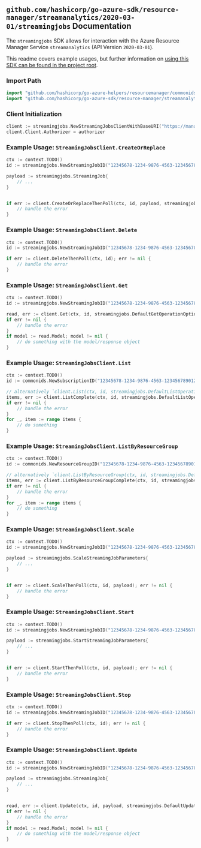 
## `github.com/hashicorp/go-azure-sdk/resource-manager/streamanalytics/2020-03-01/streamingjobs` Documentation

The `streamingjobs` SDK allows for interaction with the Azure Resource Manager Service `streamanalytics` (API Version `2020-03-01`).

This readme covers example usages, but further information on [using this SDK can be found in the project root](https://github.com/hashicorp/go-azure-sdk/tree/main/docs).

### Import Path

```go
import "github.com/hashicorp/go-azure-helpers/resourcemanager/commonids"
import "github.com/hashicorp/go-azure-sdk/resource-manager/streamanalytics/2020-03-01/streamingjobs"
```


### Client Initialization

```go
client := streamingjobs.NewStreamingJobsClientWithBaseURI("https://management.azure.com")
client.Client.Authorizer = authorizer
```


### Example Usage: `StreamingJobsClient.CreateOrReplace`

```go
ctx := context.TODO()
id := streamingjobs.NewStreamingJobID("12345678-1234-9876-4563-123456789012", "example-resource-group", "streamingJobValue")

payload := streamingjobs.StreamingJob{
	// ...
}


if err := client.CreateOrReplaceThenPoll(ctx, id, payload, streamingjobs.DefaultCreateOrReplaceOperationOptions()); err != nil {
	// handle the error
}
```


### Example Usage: `StreamingJobsClient.Delete`

```go
ctx := context.TODO()
id := streamingjobs.NewStreamingJobID("12345678-1234-9876-4563-123456789012", "example-resource-group", "streamingJobValue")

if err := client.DeleteThenPoll(ctx, id); err != nil {
	// handle the error
}
```


### Example Usage: `StreamingJobsClient.Get`

```go
ctx := context.TODO()
id := streamingjobs.NewStreamingJobID("12345678-1234-9876-4563-123456789012", "example-resource-group", "streamingJobValue")

read, err := client.Get(ctx, id, streamingjobs.DefaultGetOperationOptions())
if err != nil {
	// handle the error
}
if model := read.Model; model != nil {
	// do something with the model/response object
}
```


### Example Usage: `StreamingJobsClient.List`

```go
ctx := context.TODO()
id := commonids.NewSubscriptionID("12345678-1234-9876-4563-123456789012")

// alternatively `client.List(ctx, id, streamingjobs.DefaultListOperationOptions())` can be used to do batched pagination
items, err := client.ListComplete(ctx, id, streamingjobs.DefaultListOperationOptions())
if err != nil {
	// handle the error
}
for _, item := range items {
	// do something
}
```


### Example Usage: `StreamingJobsClient.ListByResourceGroup`

```go
ctx := context.TODO()
id := commonids.NewResourceGroupID("12345678-1234-9876-4563-123456789012", "example-resource-group")

// alternatively `client.ListByResourceGroup(ctx, id, streamingjobs.DefaultListByResourceGroupOperationOptions())` can be used to do batched pagination
items, err := client.ListByResourceGroupComplete(ctx, id, streamingjobs.DefaultListByResourceGroupOperationOptions())
if err != nil {
	// handle the error
}
for _, item := range items {
	// do something
}
```


### Example Usage: `StreamingJobsClient.Scale`

```go
ctx := context.TODO()
id := streamingjobs.NewStreamingJobID("12345678-1234-9876-4563-123456789012", "example-resource-group", "streamingJobValue")

payload := streamingjobs.ScaleStreamingJobParameters{
	// ...
}


if err := client.ScaleThenPoll(ctx, id, payload); err != nil {
	// handle the error
}
```


### Example Usage: `StreamingJobsClient.Start`

```go
ctx := context.TODO()
id := streamingjobs.NewStreamingJobID("12345678-1234-9876-4563-123456789012", "example-resource-group", "streamingJobValue")

payload := streamingjobs.StartStreamingJobParameters{
	// ...
}


if err := client.StartThenPoll(ctx, id, payload); err != nil {
	// handle the error
}
```


### Example Usage: `StreamingJobsClient.Stop`

```go
ctx := context.TODO()
id := streamingjobs.NewStreamingJobID("12345678-1234-9876-4563-123456789012", "example-resource-group", "streamingJobValue")

if err := client.StopThenPoll(ctx, id); err != nil {
	// handle the error
}
```


### Example Usage: `StreamingJobsClient.Update`

```go
ctx := context.TODO()
id := streamingjobs.NewStreamingJobID("12345678-1234-9876-4563-123456789012", "example-resource-group", "streamingJobValue")

payload := streamingjobs.StreamingJob{
	// ...
}


read, err := client.Update(ctx, id, payload, streamingjobs.DefaultUpdateOperationOptions())
if err != nil {
	// handle the error
}
if model := read.Model; model != nil {
	// do something with the model/response object
}
```
